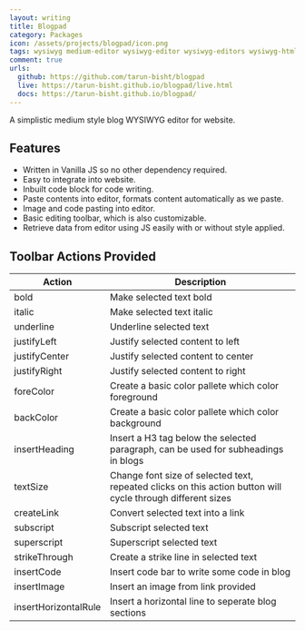 ```yaml
---
layout: writing
title: Blogpad
category: Packages
icon: /assets/projects/blogpad/icon.png
tags: wysiwyg medium-editor wysiwyg-editor wysiwyg-editors wysiwyg-html-editor wysiwyg-js-editor
comment: true
urls:
  github: https://github.com/tarun-bisht/blogpad
  live: https://tarun-bisht.github.io/blogpad/live.html
  docs: https://tarun-bisht.github.io/blogpad/
---
```


A simplistic medium style blog WYSIWYG editor for website.

## Features

- Written in Vanilla JS so no other dependency required.
- Easy to integrate into website.
- Inbuilt code block for code writing.
- Paste contents into editor, formats content automatically as we paste.
- Image and code pasting into editor.
- Basic editing toolbar, which is also customizable.
- Retrieve data from editor using JS easily with or without style applied.

## Toolbar Actions Provided

| Action               | Description                                                                                                 |
| -------------------- | ----------------------------------------------------------------------------------------------------------- |
| bold                 | Make selected text bold                                                                                     |
| italic               | Make selected text italic                                                                                   |
| underline            | Underline selected text                                                                                     |
| justifyLeft          | Justify selected content to left                                                                            |
| justifyCenter        | Justify selected content to center                                                                          |
| justifyRight         | Justify selected content to right                                                                           |
| foreColor            | Create a basic color pallete which color foreground                                                         |
| backColor            | Create a basic color pallete which color background                                                         |
| insertHeading        | Insert a H3 tag below the selected paragraph, can be used for subheadings in blogs                          |
| textSize             | Change font size of selected text, repeated clicks on this action button will cycle through different sizes |
| createLink           | Convert selected text into a link                                                                           |
| subscript            | Subscript selected text                                                                                     |
| superscript          | Superscript selected text                                                                                   |
| strikeThrough        | Create a strike line in selected text                                                                       |
| insertCode           | Insert code bar to write some code in blog                                                                  |
| insertImage          | Insert an image from link provided                                                                          |
| insertHorizontalRule | Insert a horizontal line to seperate blog sections                                                          |
